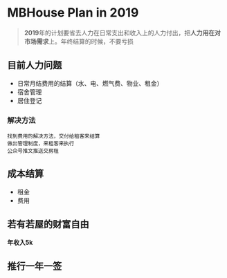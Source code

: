 # MBHouse Plan in 2019
>**2019**年的计划要省去人力在日常支出和收入上的人力付出，把**人力用在对市场需求**上。年终结算的时候，不要亏损
## 目前人力问题
* 日常月结费用的结算（水、电、燃气费、物业、租金）
*  宿舍管理
*  居住登记

### 解决方法
	找到费用的解决方法，交付给租客来结算
	做出管理制度，来租客来执行
	公众号推文推送交房租
	
##  成本结算
*  租金
*  费用

## 若有若屋的财富自由
**年收入5k**


## 推行一年一签

<!--stackedit_data:
eyJoaXN0b3J5IjpbNzU3OTU4Mjg1LDkyNjI3MjUwMSwxNTU1Mz
EwMTgxLC0xNDE4ODQzMzcwXX0=
-->